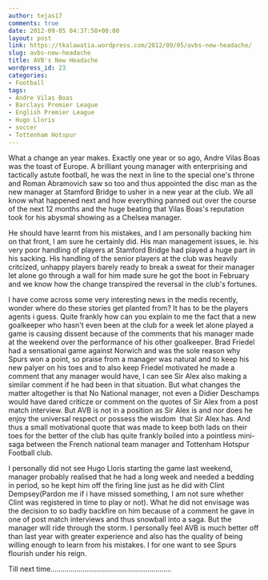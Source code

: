 ```yaml
---
author: tejas17
comments: true
date: 2012-09-05 04:37:58+00:00
layout: post
link: https://tkalawatia.wordpress.com/2012/09/05/avbs-new-headache/
slug: avbs-new-headache
title: AVB's New Headache
wordpress_id: 23
categories:
- Football
tags:
- Andre Vilas Boas
- Barclays Premier League
- English Premier League
- Hugo Lloris
- soccer
- Tottenham Hotspur
---
```


What a change an year makes. Exactly one year or so ago, Andre Vilas Boas was the toast of Europe. A brilliant young manager with enterprising and tactically astute football, he was the next in line to the special one's throne and Roman Abramovich saw so too and thus appointed the disc man as the new manager at Stamford Bridge to usher in a new year at the club. We all know what happened next and how everything panned out over the course of the next 12 months and the huge beating that Vilas Boas's reputation took for his abysmal showing as a Chelsea manager.

He should have learnt from his mistakes, and I am personally backing him on that front, I am sure he certainly did. His man management issues, ie. his very poor handling of players at Stamford Bridge had played a huge part in his sacking. His handling of the senior players at the club was heavily critcized, unhappy players barely ready to break a sweat for their manager let alone go through a wall for him made sure he got the boot in February and we know how the change transpired the reversal in the club's fortunes.

I have come across some very interesting news in the medis recently, wonder where do these stories get planted from? It has to be the players agents i guess. Quite frankly how can you explain to me the fact that a new goalkeeper who hasn't even been at the club for a week let alone played a game is causing dissent because of the comments that his manager made at the weekend over the performance of his other goalkeeper. Brad Friedel had a sensational game against Norwich and was the sole reason why Spurs won a point, so praise from a manager was natural and to keep his new palyer on his toes and to also keep Friedel motivated he made a comment that any manager would have, I can see Sir Alex also making a similar comment if he had been in that situation. But what changes the matter altogether is that No National manager, not even a Didier Deschamps would have dared criticze or comment on the quotes of Sir Alex from a post match interview. But AVB is not in a position as Sir Alex is and nor does he enjoy the universal respect or possess the wisdom  that Sir Alex has. And thus a small motivational quote that was made to keep both lads on their toes for the better of the club has quite frankly boiled into a pointless mini-saga between the French national team manager and Tottenham Hotspur Football club.

I personally did not see Hugo Lloris starting the game last weekend, manager probably realised that he had a long week and needed a bedding in period, so he kept him off the firing line just as he did with Clint Dempsey(Pardon me if i have missed something, I am not sure whether Clint was registered in time to play or not). What he did not envisage was the decision to so badly backfire on him because of a comment he gave in one of post match interviews and thus snowball into a saga. But the manager will ride through the storm. I personally feel AVB is much better off than last year with greater experience and also has the quality of being willing enough to learn from his mistakes. I for one want to see Spurs flourish under his reign.

Till next time............................................................

